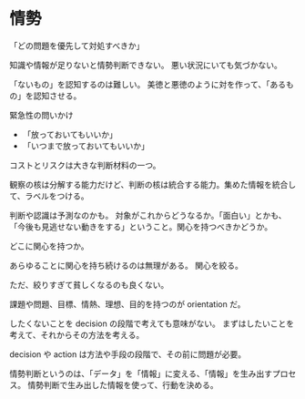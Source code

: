 # 情勢

「どの問題を優先して対処すべきか」

知識や情報が足りないと情勢判断できない。
悪い状況にいても気づかない。

「ないもの」を認知するのは難しい。
美徳と悪徳のように対を作って、「あるもの」を認知させる。

緊急性の問いかけ

- 「放っておいてもいいか」
- 「いつまで放っておいてもいいか」

コストとリスクは大きな判断材料の一つ。

観察の核は分解する能力だけど、判断の核は統合する能力。集めた情報を統合して、ラベルをつける。

判断や認識は予測なのかも。
対象がこれからどうなるか。「面白い」とかも、「今後も見逃せない動きをする」ということ。関心を持つべきかどうか。

どこに関心を持つか。

あらゆることに関心を持ち続けるのは無理がある。
関心を絞る。

ただ、絞りすぎて貧しくなるのも良くない。

課題や問題、目標、情熱、理想、目的を持つのが orientation だ。

したくないことを decision の段階で考えても意味がない。
まずはしたいことを考えて、それからその方法を考える。

decision や action は方法や手段の段階で、その前に問題が必要。

情勢判断というのは、「データ」を「情報」に変える、「情報」を生み出すプロセス。
情勢判断で生み出した情報を使って、行動を決める。
